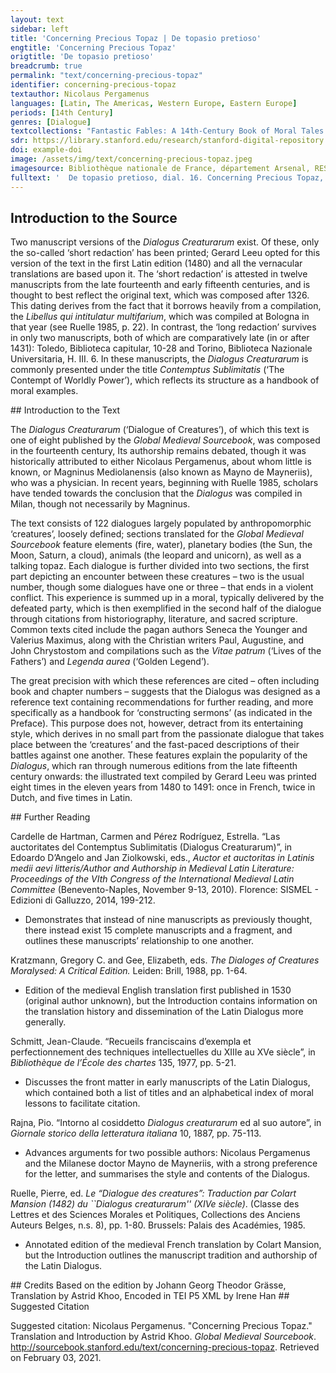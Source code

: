 ```yaml
---
layout: text
sidebar: left
title: 'Concerning Precious Topaz | De topasio pretioso'
engtitle: 'Concerning Precious Topaz'
origtitle: 'De topasio pretioso'
breadcrumb: true
permalink: "text/concerning-precious-topaz"
identifier: concerning-precious-topaz
textauthor: Nicolaus Pergamenus
languages: [Latin, The Americas, Western Europe, Eastern Europe]
periods: [14th Century]
genres: [Dialogue]
textcollections: "Fantastic Fables: A 14th-Century Book of Moral Tales and Dialogues"
sdr: https://library.stanford.edu/research/stanford-digital-repository 
doi: example-doi 
image: /assets/img/text/concerning-precious-topaz.jpeg
imagesource: Bibliothèque nationale de France, département Arsenal, RESERVE FOL-BL-911, f.31r [Public Domain]'
fulltext: '  De topasio pretioso, dial. 16. Concerning Precious Topaz, the sixteenth dialogue ﻿Topasius, ut dicit Papias, est gemma, quæ omnium lapidum in se habet colores. Topaz, as Papias writes, is a jewel that holds the colors of all other stones in itself. Ysidor. Ethim. libro XVI. dicit, quod est gemma quædam ex virenti genere omnique colore splendens, inventa primum in Arabiæ insula, quæ dicitur Topazi, unde topazius dictus est ab insula. Similarly, Isidor writes in book sixteen of the Etymologies that it is a primarily green-coloured jewel that also shines in every color, and was first discovered on an Arabian island called Topazi, whence topaz takes its name. Quidam autem topacius de Arabia ductus est Romam et in ecclesia beati Petri super crucem collocatus est et consecratus est, in quo loco ab omnibus avide videbatur. Once, a topaz was taken from Arabia to Rome, and placed above the cross in blessed Peter’s Church. It was consecrated there and admired enthusiastically by everyone. Hic a persuasione in ima ductus ait: quid est semper in ecclesia manere et nunquam recedere nec aliquid de mundo sentire? Convinced to exchange its lofty place for lower realms, the Topaz said, “Why must I always remain in the church and never leave, nor see anything of the world? volo enim cito ad seculum redire, ut aliquantulum cum secularibus recreari possim in seculo et regnare cum Christo. I desire to go back to the world for a short while, so that I might have a little recreation with those of the world and then reign with Christ.” Cumque ad seculum reversus fuisset ac de sacrosaneta ecclesia recederet, ab illicitis concupiscentiis mundi captus exposuit se omnibus flagitiis. However, after he had returned to the world and departed from the holy church, he was captivated by forbidden desires and exposed himself to sinful acts. Ad extremum autem a barbaris repertus et ab ipsis incognitus collisus est et dispersus, ita quod nunquam comparuit. Finally, the Topaz was discovered by barbarians, who did not recognise him. As a result, he was smashed and scattered so that he never appeared whole again. Tandem confractus ait: qui de loco sacro pergit, justum est, si se dispergit. Finally broken, the Topaz said: “He who leaves a holy place is justly destroyed.” Ergo caveant religiosi ad seculum redire, ne similiter pereant. Therefore, may the religious beware of going back to the world, lest they perish in the same way. Concupiscentiæ enim sunt naufragia religiosorum. After all, desire is a shipwreck for the pious. Et ideo dicit Augustinus: sicut dilectio Dei est omnium virtutum fons, ita dilectio mundi est fons omnium vitiorum. Similarly, Augustine writes, “Just as love of God is the font of all virtue, love of the world is the font of all sin. Unde qui vult Deum possidere, mundo renuntiet, ut sit illi Deus beata possessio. Hence, whoever wishes to attain God ought to renounce the world so that he might achieve the blessed attainment of God.” Dicit Bernardus: perfectus servus Christi nihil habet nisi Christum et si aliquid præter Christum habet, perfectus non est. Thus also Bernard: “The perfect servant of Christ possesses nothing except for Christ; if he possesses anything else, he is not perfect.” Unde idem: qui spiritualibus bonis sunt dotati, terrenis negotiis non debent implicari. Additionally, Bernard writes, “Whosoever is endowed with spiritual goods need not be implicated in worldly matters.” Legitur in Vitas patrum [sic], quod quidam frater interrogavit senem dicens: quid faciam, quia cogitatio mea me non dimittit, me nec una hora sedere in cella mea? It is said in The Lives of the Fathers There is a mistake in the Latin – marked by [sic]. ‘Legitur in Vitas patrum’ should be ‘Legitur in Vitis patrum’ as the preposition ‘in’, when denoting location, requires the ablative case. that a young monk was asking advice from an old counterpart. He said, “What should I do? My thoughts doesn’t leave me alone; I cannot meditate in my cell for even an hour.” Et dicit ei senex: fili, revertere et sede in cella tua et labora manibus tuis et ora Deum incessanter et jacta cogitatum tuum in domino et cave, ne te quis seducat, ut exeas, et dicebat. The old man responded, “Son, go away and sit in your cell. Work with your hands, and pray unceasingly to God, and cast your thoughts towards the Lord. Moreover, beware lest anyone should tempt you to exit your cell.” There is a hanging ‘et dicebat’ here, which may suggest that the old monk tells the following story. Quidam secularis erat adolescens habens patrem et desiderabat fieri monachus. There was, once, a young man of the world whose father was still alive. He wanted to become a monk. Et dum multum supplicaret patri suo, ut dimitteret eum converti, non acquiescebat pater. However, although he begged his father many times to allow him to take his vows, his father refused. Postmodum autem rogatus a fidelibus amicis, vix acquievit. Eventually, his father begrudgingly agreed, but only after been petitioned by his intimate friends. Et egressus frater ille adolescens introivit monasterium et factus monachus cœpit omne opus monasterii perfecte perficere et jejunare quotidie. The young man left his home and entered a monastery. He became a monk and began to carry out all of his monastic duties perfectly, taking care to fast daily. Cœpit autem biduanas et triduanas abstinere, similiter autem et semel tantum in ebdomada refici. Soon he was fasting for two or three days at a time, and once he ate only one meal from Sabbath to Sabbath. I.e. ‘within a whole week.’ Videbat eum abbas suus et mirabatur et benedicebat dominum in abstinentia et labore ipsius. The abbot watched him and marveled, and even blessed the Lord for the young monk’s abstinence and hard work. Contigit autem post aliquod tempus, [quod] cœpit frater supplicari abbati suo dicens: rogo te, abba, ut dimittas me, et vadam in heremum. After some time, however, the brother began to entreat the abbot, saying, “O abbot, I ask you to send me away. I must go into the wilderness.” Dicit ei abbas: fili, noli hoc cogitare, non enim potes sufferre talem laborem propter temptationes diaboli et versutias ejus. The abbot said to him, “My son, do not think of such things. You cannot bear that sort of trial, for the devil has tricks and temptations up his sleeve. ‘To have [something] up his sleeve’ is an English idiom and not present in the original Latin. Et si contigerit tibi temptatio, non invenies ibi, quod te consoletur a turbatione inimici, quæ tibi illata fuerit. If you were to be tempted, you would not find anything there which would save you from the devil’s disquiet, which will be imposed upon you.” Ille autem cœpit amplius rogare, ut eum permitteret abire. Nevertheless, the monk continued to beg the abbot for permission to leave. ‘Frater’ is used throughout for ‘monk’, literally meaning ‘brother’. However the word ‘monk’ is preferred as one would not translate ‘pater’ in this context as ‘father’, but as ‘priest’. Videns autem abbas ejus, quia eum retinere non poterat, facta oratione dimisit eum. The abbot, seeing that that he could not restrain him, made a public prayer and sent him away. Postmodum dicit abbati suo: rogo te, abba, ut concedas mihi, qui ostendat iter, quomodo ego pergere debeam. Then the monk said to the abbot, “I ask you to grant me someone to show the road that I must take.” Et ordinavit cum eo duos monachos monasterii et abierunt cum eo, ambulantibusque iis per heremum unam diem et alteram, defecerunt præ æstu et projicientes se in terram jacebant et soporati modice somno, ecce aquila venit percutiens alis suis, processit procul et sedit in terra. The abbot assigned to him two monks, who were part of the same monastery, and they went off together. For two days they walked into the wilderness before they gave up. Collapsing due to the heat, they fell onto the ground and slept for a short while. An eagle arrived from above, beating his wings together; it then proceeded to a far-off place and sat upon the earth. Et evigilantes aquilam viderunt et dixerunt ei: ecce angelus tuus, surge, sequere eum. Waking up, the monks saw the eagle and said to their young brother, “Behold your angel. Arise: follow him.” Et surgens valedicensque fratribus sequebatur eam et venit usque ubi stabat aquila ipsa. Rising, he blessed his brothers and followed it, and reached the place where the eagle was found. Quæ mox surgens volavit usque ad unum stadium et iterum sedit. The eagle immediately rose up and flew a stade A 'stade' is a Greek measure of distance, equivalent to approximately a furlong, or 607 feet. away, where it landed once more. Similiter sequebatur eam frater ille. Again, the monk followed; Et iterum volavit et sedit non longe. again, the eagle flew for a short distance and sat down. Factum est vero hoc per horas tres. This process repeated itself for three hours. Postmodum autem, dum sequitur eam, divertit ipsa aquila in dexteram partem sequentis se et non comparuit. The monk continued following, but then the eagle diverted his path eastwards, and did not show himself to his follower. Frater vero ille nihilominus sequebatur eam et respiciens vidit tres arbores palmarum et fontem aquæ et speluncam et dixit: ecce locus, quem mihi dominus paravit! Nevertheless the monk followed. As he looked back, however, he glimpsed three palm trees, a spring, and a cave, then said, “Behold this place which the Lord has prepared for me.” Et ingressus sedit in ea sumens cibum dactilorum et de fonte aquam bibens; et fecit ibidem annos sex neminem videns. He entered and sat down, consuming the dates and drinking water from the spring. He spent six years in that place, and saw no one during this time. Et ecce una die venit ad eum diabolus in similitudine cujusdam abbatis senioris habens vultum terribilem. One day the devil came to him in the semblance of an old abbot; he wore a terrible countenance. Yidens autem eum frater ille timuit et procidens in orationem surrexit. The monk was afraid and fell prostrate into prayer. Et dicit ei diabolus: oremus iterum, frater! After he had risen once more, the devil said to him: “ Let us pray again together, my brother!” et cum surrexissent diabolus dixit: quantum temporis habes hic? Once they had finished, the devil asked, “How much time have you passed here?” Et respondit: habeo sex annos. The monk answered, “Six years.” Dicit ei dæmon: ecce te vicinum habui et non potui cognoscere nisi ante dies quatuor, quod hic habitares, et ego non longe habeo a te monasterium, et ecce anni sunt XI quod de monasterio non exivi nisi hodie, quia cognovi, quod in hic vicino habitares, et cogitavi mecum dicens, vadam ad hominem Dei istum et cum eo conferam, quod potest prodesse saluti animæ meæ, et hoc dico, frater, quod nihil proficimus sedentes in cellis istis, quia corpus et sanguinem Christi non percipimus, et timeo, ne efficiamur exteri ab eo, si nos ab hoc misterio elongaverimus. The devil said to him, “How can this be? All this time I had you as a neighbor, and yet I did not know that you dwelt here until four days ago. I govern a monastery not far from you, and I did not leave it for eleven years except for today. I left only because I discovered that you lived in the vicinity. I thought to myself: ‘I will go to this man of God and confer with him, for he shall be able to do good for my soul.’ I tell you, my brother, that we do not accomplish anything by sitting in our cells, where we do not receive the body and blood of Christ. In this case – and indeed throughout the rest of this dialogue – the term ‘cell’ likely means ‘cave’ rather than a small room within a building. Indeed I dread that we shall alienate ourselves from Him if we remain separate from this mystery. Sed dico tibi, frater, ecce hinc tribus millibus est monasterium habens presbiterum, eamus ergo dominica die post duas ebdomadas et accipiamus corpus et sanguinem Christi et revertamur ad cellas nostras. Nevertheless, I assure you, brother, that there is a monastery with a priest just three miles from this spot. Let us therefore go there together on the Sunday after next and accept the body and blood of Christ, after which we will return to our cells.” Placuit fratri suasio illa diabolica et veniente die dominica ecce diabolus venit et dicit ei: veniamus, quia hora est. The devil’s advice pleased the brother. On the Sabbath, the devil came and said to the monk, “Let us go. The hour has come.” Et exeuntes perrexerunt ad prædictum monasterium, ubi presbiter ille erat, et ingressi in ecclesiam miserunt se in orationem, et exsurgens ab oratione frater ille respiciens non invenit, qui adduxerat eum ibi, et dixit: ubi, putas, perrexit? They left and, having arrived at the aforementioned monastery where the priest was, entered the chapel and began to pray. Rising from his prayers, the monk looked back but could not find the one who had led him there. He said to himself, “Where do you think he has gone? num ad commune necessarium ambulavit? Surely he hasn’t gone to the outhouse?” Et cum diu sustineret, non venit. Although the monk waited for a long time, his companion did not return. Postmodum autem exiens foras requirebat eum, et cum non reperisset, dixit ad fratres loci illius interrogans eos; ubi est abbas ille senex, qui mecum ingressus est in ecclesiam? After a time he went out through the doors and sought him, and when he did not find him he spoke to the monks of that place, asking them, “Where is the aged abbot, who entered the chapel with me?” Et dicunt ei: nos neminem vidimus alium nisi te tamen. They said to him, “We have seen no man besides yourself.” Tunc cogitavit frater ille, quod dæmon fuisset, et dixit: vide, cum qua argutia diabolus ejecit me de cella sua, sed tamen non me pœnitet, quia ad opus bonum veni, percipio corpus et sanguinem Christi et revertar in cellam meam! The monk then realised that the abbot had been the devil, and said, “Look: with what sophistry did the devil expel me from my cell! Nevertheless, I regret nothing, for I came for a good reason. I have partaken in the body and blood of Christ, and now I shall return to my cell.” Et post missas volentem reverti tenuit eum abbas monasterii ipsius dicens: nisi te refeceris, non dimittemus te. After mass, the abbot of the monastery would not let the monk depart, though he desired to do so. The abbot said, “Unless you dine with us, we will not let you go.” Et cum percepisset cibum et regredi vellet in cellam suam, ecce iterum diabolus venit in similitudine cujusdam juvenis secularis et cœpit eum respicere a summo capitis usque ad pedes et dicere: ipse est iste? non est hic. After he had eaten and again expressed his desire to leave, the devil returned in the guise of a worldly young man; in this form, he looked the monk up and down, from head to toe. He then said, “Is this the man? No, it cannot be he.” Et cœpit eum considerare et dixit ei frater: quem sic respicis? The monk began to examine the young man, and said to him, “Whom do you look at in this way?” At ille ait: puto, me cognoscis. The young man responded, “I think that you know me. Tamen post tantum tempus quomodo me habes cognoscere? Do you recognise me after all this time? Ego vicinus patris tui, filius illius. I am your father’s neighbor, his son. Quomodo? non est dictus pater tuus sic et mater tua tale nomen non habuit? How now? Was your father not called thus, and did your mother not have such-and-such a name? Tu et sic non vocaris et mancipia illa et illa sic non sunt dieta? Are you not also addressed so, and aren’t these your servants’ names? Mater vero tua et soror tua ante tres annos mortuæ sunt. Your mother and your sister died three years ago. Pater autem tuus modo defunctus est et te fecit hæredem dicens: cui habeo dimittere substantiam meam nisi filio meo, viro sancto, qui reliquit sæculum et abiit post Deum? Your father has recently died and made you his heir, saying, ‘To whom would I leave my possessions unless to my son, a holy man, who abandoned the world and went away in pursuit of God? Ipsi dimitto omnia bona mea, modo autem qui timet Deum et seit, ubi est, dicat, ut veniens distrahat et eroget ea pauperibus pro anima mea et sua! To him indeed I bequeath all my possessions. May some God-fearing man who knows my son’s whereabouts tell him that he may divide and distribute my estate among the poor, for the benefit of my soul and his.’ Et perrexerunt multi requirentes te et minime invenerunt, ego autem, veniens ex occasione propter quoddam opus hic, cognovi te esse, unde non facias moras, sed veni et vende omnia et fac secundum voluntatem patris tui. Many men journeyed to find you and failed to do so. I, however, recognised you by chance when travelling here on an errand. Hence, do not delay, but come, sell all your possessions, and fulfill your father’s will.” Respondens frater ille dixit: non necesse habeo reverti ad seculum. The monk answered him, saying, “It is not necessary for me to go back to the world.” Dixit ei diabolus: si non veneris et deperierit substantia illa, in conspectu Dei tu exinde reddes rationem. The devil said, “If you do not come and your estate is dispersed in the meantime, you will have to settle your accounts before God. Quid enim mali tibi dico, ut venias et eroges pauperibus et egenis quomodo bonus dispensator, ut non a meretricibus et male viventibus extricetur, quod pauperibus dimissum est? Is it evil that I should encourage you to come help the poor and destitute as a good steward should, so that what was bequeathed to the poor is not taken instead by prostitutes and the debauched? Aut quid onerosum est, ut venias et facias elemosinas secundum voluntatem patris tui pro anima ejus et revertaris in cellam tuam? Or is it a great burden to come and perform charity according to the will of your father, for the good of his soul, and then return to your cell?” Quid multa, suadens fratrem deposuit in seculum et venieus cum eo usque ad civitatem reliquit eum. Saying much more, ‘Quid multa’ does not only mean that the devil said much more, but expresses the narrator’s reluctance to go on listing what he has said. “What more should I say? In any case, the devil persuaded him...” he persuaded the monk and placed him back in the world; he accompanied the monk all the way to the city and left him there. Yoluit autem frater ingredi in domum patris tamquam jam defuucto eo, et ecce ipse pater ejus vivus egrediebatur et videus non cognovit eum et ad eum ait: quis es tu? The monk wanted to go into his father’s house, even though he was already dead. However he beheld his living father, who had seen him and was coming out of the house. Not recognising his son, he asked, “Who are you?” Ipse vero turbatus nihil poterat respondere, et cœpit iteratis verbis pater ejus interrogare eum, unde esset. Disturbed, the monk was not able to answer, and his father enquired again as to who he was using the same words. Tunc confusus dixit ei: ego filius tuus. Finally, the confused monk said, “I am your son.” Et ait illi: ut quid reversus es? His father responded, “Why have you come back?” Qui erubescens dicere, quod verum erat, dixit: caritas tua me fecit reverti, quia desiderabam te. Ashamed to tell the truth, the monk said, “Your love has caused me to return, for I missed you.” Et remansit ibi et post aliquantum tempus iucurrit fornicationem et multis suppliciis afflictus a patre suo infelix ille non egit pœniteutiam, sed remansit in seculo. He stayed there; after a while, he fornicated and was punished for it by his father. However, that wretched man did not do penance, but remained in the world. Ideoque dico, fratres, quia monachus nunquam debet, quamvis suasus ab aliquo, egredi de cella sua. Therefore I say, my brothers, that a monk should never – even when persuaded by others – leave his cell. '
---
```

## Introduction to the Source 
<p>Two manuscript versions of the <em>Dialogus Creaturarum</em> exist. Of these, only the so-called ‘short redaction’ has been printed; Gerard Leeu opted for this version of the text in the first Latin edition (1480) and all the vernacular translations are based upon it. The ‘short redaction’ is attested in twelve manuscripts from the late fourteenth and early fifteenth centuries, and is thought to best reflect the original text, which was composed after 1326. This dating derives from the fact that it borrows heavily from a compilation, the <em>Libellus qui intitulatur multifarium</em>, which was compiled at Bologna in that year (see Ruelle 1985, p. 22). In contrast, the ‘long redaction’ survives in only two manuscripts, both of which are comparatively late (in or after 1431): Toledo, Biblioteca capitular, 10-28 and Torino, Biblioteca Nazionale Universitaria, H. III. 6. In these manuscripts, the <em>Dialogus Creaturarum</em> is commonly presented under the title <em>Contemptus Sublimitatis</em> (‘The Contempt of Worldly Power’), which reflects its structure as a handbook of moral examples.</p>
## Introduction to the Text 
<p>The<em> Dialogus Creaturarum</em> (‘Dialogue of Creatures’), of which this text is one of eight published by the <em>Global Medieval Sourcebook</em>, was composed in the fourteenth century, Its authorship remains debated, though it was historically attributed to either Nicolaus Pergamenus, about whom little is known, or Magninus Mediolanensis (also known as Mayno de Mayneriis), who was a physician. In recent years, beginning with Ruelle 1985, scholars have tended towards the conclusion that the <em>Dialogus</em> was compiled in Milan, though not necessarily by Magninus.</p> <p>The text consists of 122 dialogues largely populated by anthropomorphic ‘creatures’, loosely defined; sections translated for the <em>Global Medieval Sourcebook</em> feature elements (fire, water), planetary bodies (the Sun, the Moon, Saturn, a cloud), animals (the leopard and unicorn), as well as a talking topaz. Each dialogue is further divided into two sections, the first part depicting an encounter between these creatures – two is the usual number, though some dialogues have one or three – that ends in a violent conflict. This experience is summed up in a moral, typically delivered by the defeated party, which is then exemplified in the second half of the dialogue through citations from historiography, literature, and sacred scripture. Common texts cited include the pagan authors Seneca the Younger and Valerius Maximus, along with the Christian writers Paul, Augustine, and John Chrystostom and compilations such as the <em>Vitae patrum</em> (‘Lives of the Fathers’) and <em>Legenda aurea</em> (‘Golden Legend’).</p> <p>The great precision with which these references are cited – often including book and chapter numbers – suggests that the Dialogus was designed as a reference text containing recommendations for further reading, and more specifically as a handbook for ‘constructing sermons’ (as indicated in the Preface). This purpose does not, however, detract from its entertaining style, which derives in no small part from the passionate dialogue that takes place between the ‘creatures’ and the fast-paced descriptions of their battles against one another. These features explain the popularity of the <em>Dialogus</em>, which ran through numerous editions from the late fifteenth century onwards: the illustrated text compiled by Gerard Leeu was printed eight times in the eleven years from 1480 to 1491: once in French, twice in Dutch, and five times in Latin.</p>
## Further Reading 
<p>Cardelle de Hartman, Carmen and Pérez Rodríguez, Estrella. “Las auctoritates del Contemptus Sublimitatis (Dialogus Creaturarum)”, in Edoardo D’Angelo and Jan Ziolkowski, eds., <em>Auctor et auctoritas in Latinis medii aevi litteris/Author and Authorship in Medieval Latin Literature: Proceedings of the VIth Congress of the International Medieval Latin Committee</em> (Benevento-Naples, November 9-13, 2010). Florence: SISMEL - Edizioni di Galluzzo, 2014, 199-212.</p> <ul> <li>Demonstrates that instead of nine manuscripts as previously thought, there instead exist 15 complete manuscripts and a fragment, and outlines these manuscripts’ relationship to one another.</li> </ul> <p>Kratzmann, Gregory C. and Gee, Elizabeth, eds. <em>The Dialoges of Creatures Moralysed: A Critical Edition.</em> Leiden: Brill, 1988, pp. 1-64.</p> <ul> <li>Edition of the medieval English translation first published in 1530 (original author unknown), but the Introduction contains information on the translation history and dissemination of the Latin Dialogus more generally.</li> </ul> <p>Schmitt, Jean-Claude. “Recueils franciscains d’exempla et perfectionnement des techniques intellectuelles du XIIIe au XVe siècle”, in <em>Bibliothèque de l’École des chartes </em>135, 1977, pp. 5-21.</p> <ul> <li>Discusses the front matter in early manuscripts of the Latin Dialogus, which contained both a list of titles and an alphabetical index of moral lessons to facilitate citation.</li> </ul> <p dir="ltr" id="docs-internal-guid-941dc6df-7fff-6fc1-6675-823656029460">Rajna, Pio. “Intorno al cosiddetto <em>Dialogus creaturarum</em> ed al suo autore”, in <em>Giornale storico della letteratura italiana </em>10, 1887, pp. 75-113.</p> <ul dir="ltr"> <li>Advances arguments for two possible authors: Nicolaus Pergamenus and the Milanese doctor Mayno de Mayneriis, with a strong preference for the letter, and summarises the style and contents of the Dialogus.</li> </ul> <p dir="ltr" id="docs-internal-guid-fa50f952-7fff-fe6d-5592-c872a467a029">Ruelle, Pierre, ed. <em>Le “Dialogue des creatures”: Traduction par Colart Mansion (1482) du ``Dialogus creaturarum'' (XIVe siècle)</em>. (Classe des Lettres et des Sciences Morales et Politiques, Collections des Anciens Auteurs Belges, n.s. 8), pp. 1-80. Brussels: Palais des Académies, 1985.</p> <ul dir="ltr"> <li>Annotated edition of the medieval French translation by Colart Mansion, but the Introduction outlines the manuscript tradition and authorship of the Latin Dialogus.</li> </ul>
## Credits
Based on the edition by Johann Georg Theodor Grässe, 
Translation by Astrid Khoo, 
Encoded in TEI P5 XML by Irene Han
## Suggested Citation
<p>Suggested citation: Nicolaus Pergamenus.  "Concerning Precious Topaz." Translation and Introduction by Astrid Khoo. <em>Global Medieval Sourcebook</em>. <a href="http://sourcebook.stanford.edu/text/concerning-precious-topaz">http://sourcebook.stanford.edu/text/concerning-precious-topaz</a>. Retrieved on February 03, 2021.</p>